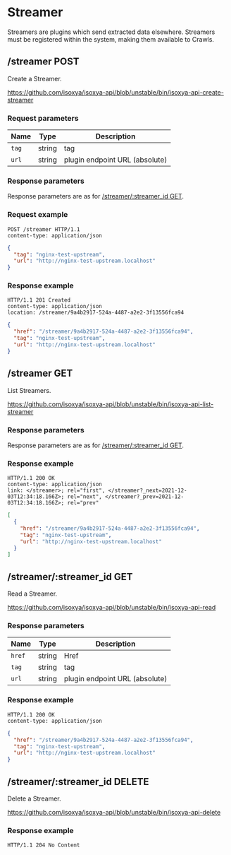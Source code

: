 # Streamer

Streamers are plugins which send extracted data elsewhere. Streamers must be registered within the system, making them available to Crawls.

## /streamer POST

Create a Streamer.

https://github.com/isoxya/isoxya-api/blob/unstable/bin/isoxya-api-create-streamer  

### Request parameters

| Name   | Type   | Description                    |
|--------|--------|--------------------------------|
| `tag`  | string | tag                            |
| `url`  | string | plugin endpoint URL (absolute) |

### Response parameters

Response parameters are as for [/streamer/:streamer_id GET](#streamerstreamer_id-get).

### Request example

```http
POST /streamer HTTP/1.1
content-type: application/json
```

```json
{
  "tag": "nginx-test-upstream",
  "url": "http://nginx-test-upstream.localhost"
}
```

### Response example

```http
HTTP/1.1 201 Created
content-type: application/json
location: /streamer/9a4b2917-524a-4487-a2e2-3f13556fca94
```

```json
{
  "href": "/streamer/9a4b2917-524a-4487-a2e2-3f13556fca94",
  "tag": "nginx-test-upstream",
  "url": "http://nginx-test-upstream.localhost"
}
```

## /streamer GET

List Streamers.

https://github.com/isoxya/isoxya-api/blob/unstable/bin/isoxya-api-list-streamer  

### Response parameters

Response parameters are as for [/streamer/:streamer_id GET](#streamerstreamer_id-get).

### Response example

```http
HTTP/1.1 200 OK
content-type: application/json
link: </streamer>; rel="first", </streamer?_next=2021-12-03T12:34:18.166Z>; rel="next", </streamer?_prev=2021-12-03T12:34:18.166Z>; rel="prev"
```

```json
[
  {
    "href": "/streamer/9a4b2917-524a-4487-a2e2-3f13556fca94",
    "tag": "nginx-test-upstream",
    "url": "http://nginx-test-upstream.localhost"
  }
]
```

## /streamer/:streamer_id GET

Read a Streamer.

https://github.com/isoxya/isoxya-api/blob/unstable/bin/isoxya-api-read  

### Response parameters

| Name   | Type   | Description                    |
|--------|--------|--------------------------------|
| `href` | string | Href                           |
| `tag`  | string | tag                            |
| `url`  | string | plugin endpoint URL (absolute) |

### Response example

```http
HTTP/1.1 200 OK
content-type: application/json
```

```json
{
  "href": "/streamer/9a4b2917-524a-4487-a2e2-3f13556fca94",
  "tag": "nginx-test-upstream",
  "url": "http://nginx-test-upstream.localhost"
}
```

## /streamer/:streamer_id DELETE

Delete a Streamer.

https://github.com/isoxya/isoxya-api/blob/unstable/bin/isoxya-api-delete  

### Response example

```http
HTTP/1.1 204 No Content
```
